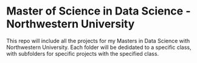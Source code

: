 # Master of Science in Data Science - Northwestern University

This repo will include all the projects for my Masters in Data Science with Northwestern University.
Each folder will be dedidated to a specific class, with subfolders for specific projects with the specified class.
